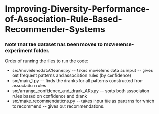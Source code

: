 # Improving-Diversity-Performance-of-Association-Rule-Based-Recommender-Systems

### Note that the dataset has been moved to movielense-experiment folder.

Order of running the files to run the code:
- src/movielensdataCleaner.py
  -- takes movielens data as input
  -- gives out frequent patterns and association rules (by confidence)
- src/main_1.py
  -- finds the dranks for all patterns constructed from association rules
- src/arrange_confidence_and_drank_ARs.py
  -- sorts both association rules based on confidence and drank
- src/make_recommendations.py
  -- takes input file as patterns for which to recommend
  -- gives out recommendations.
